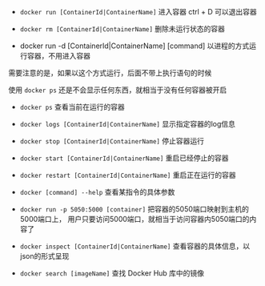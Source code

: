 - `docker run [ContainerId|ContainerName]`
进入容器
ctrl + D 可以退出容器

- `docker rm [ContainerId|ContainerName]`
删除未运行状态的容器

- docker run -d [ContainerId|ContainerName] [command]
以进程的方式运行容器，不用进入容器

需要注意的是，如果以这个方式运行，后面不带上执行语句的时候

使用 `docker ps` 还是不会显示任何东西，就相当于没有任何容器被开启

- `docker ps`
查看当前在运行的容器

- `docker logs [ContainerId|ContainerName]`
显示指定容器的log信息

- `docker stop [ContainerId|ContainerName]`
停止容器运行

- `docker start [ContainerId|ContainerName]`
重启已经停止的容器

- `docker restart [ContainerId|ContainerName]`
重启正在运行的容器

- `docker [command] --help`
查看某指令的具体参数

- `docker run -p 5050:5000 [container]`
把容器的5050端口映射到主机的5000端口上，
用户只要访问5000端口，就相当于访问容器内5050端口的内容了

- `docker inspect [ContainerId|ContainerName]`
查看容器的具体信息，以json的形式呈现

- `docker search [imageName]`
查找 Docker Hub 库中的镜像 